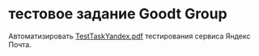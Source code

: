 # тестовое задание Goodt Group
Автоматизировать [TestTaskYandex.pdf](https://github.com/EvgeniaRepina/TestTaskEvgeniaRepina/files/8425440/TestTaskYandex.pdf) тестирования сервиса Яндекс Почта.

